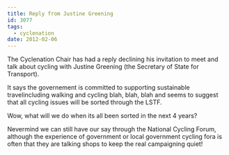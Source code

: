 ```yaml
---
title: Reply from Justine Greening
id: 3077
tags:
  - cyclenation
date: 2012-02-06
---
```


The Cyclenation Chair has had a reply declining his invitation to meet and talk about cycling with Justine Greening (the Secretary of State for Transport).

It says the governement is committed to supporting sustainable travelincluding walking and cycling blah, blah, blah and seems to suggest that all cycling issues will be sorted through the LSTF.

Wow, what will we do when its all been sorted in the next 4 years?

Nevermind we can still have our say through the National Cycling Forum, although the experience of government or local government cycling fora is often that they are talking shops to keep the real campaigning quiet!
